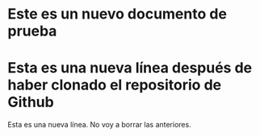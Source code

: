 # Este es un nuevo documento de prueba

# Esta es una nueva línea después de haber clonado el repositorio de Github

Esta es una nueva línea. No voy a borrar las anteriores.